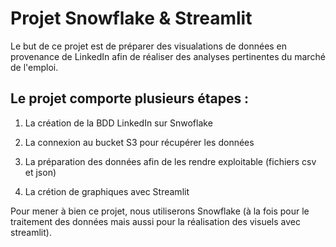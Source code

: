 # Projet Snowflake & Streamlit

Le but de ce projet est de préparer des visualations de données en provenance de LinkedIn afin de réaliser des analyses pertinentes du marché de l'emploi.

## Le projet comporte plusieurs étapes :

1. La création de la BDD LinkedIn sur Snwoflake

2. La connexion au bucket S3 pour récupérer les données

3. La préparation des données afin de les rendre exploitable (fichiers csv et json)

4. La crétion de graphiques avec Streamlit

Pour mener à bien ce projet, nous utiliserons Snowflake (à la fois pour le traitement des données mais aussi pour la réalisation des visuels avec streamlit).
